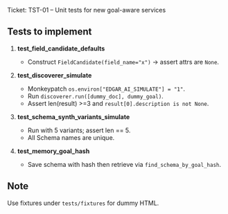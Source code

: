 Ticket: TST-01 – Unit tests for new goal-aware services

Tests to implement
------------------
1. **test_field_candidate_defaults**
   * Construct `FieldCandidate(field_name="x")` → assert attrs are `None`.

2. **test_discoverer_simulate**
   * Monkeypatch `os.environ["EDGAR_AI_SIMULATE"] = "1"`.
   * Run `discoverer.run([dummy_doc], dummy_goal)`.
   * Assert len(result) >=3 and `result[0].description is not None`.

3. **test_schema_synth_variants_simulate**
   * Run with 5 variants; assert len == 5.
   * All Schema names are unique.

4. **test_memory_goal_hash**
   * Save schema with hash then retrieve via `find_schema_by_goal_hash`.

Note
----
Use fixtures under `tests/fixtures` for dummy HTML.
